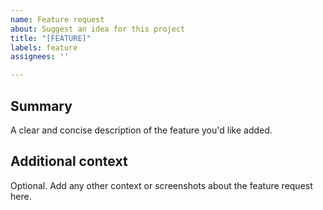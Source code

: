 ```yaml
---
name: Feature request
about: Suggest an idea for this project
title: "[FEATURE]"
labels: feature
assignees: ''

---
```


## Summary
A clear and concise description of the feature you'd like added.

## Additional context
Optional. Add any other context or screenshots about the feature request here.
